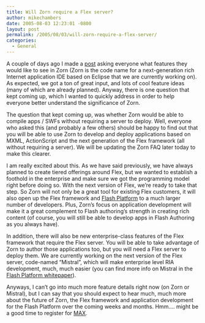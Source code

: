 ```yaml
---
title: Will Zorn require a Flex server?
author: mikechambers
date: 2005-08-03 12:23:01 -0800
layout: post
permalink: /2005/08/03/will-zorn-require-a-flex-server/
categories:
  - General
---
```



A couple of days ago I made a [post][1] asking everyone what features they would like to see in Zorn (Zorn is the code name for a next-generation rich Internet application IDE based on Eclipse that we are currently working on). As expected, we got a ton of great input, and lots of cool feature ideas (many of which are already planned). Anyway, there is one question that kept coming up, which I wanted to quickly address in order to help everyone better understand the significance of Zorn.  
<!--more-->

  
The question that kept coming up, was whether Zorn would be able to compile apps / SWFs without requiring a server to deploy. Well, everyone who asked this (and probably a few others) should be happy to find out that you will be able to use Zorn to develop and deploy applications based on MXML, ActionScript and the next generation of the Flex framework (all without requiring a server). We will be updating the Zorn FAQ later today to make this clearer. 

I am really excited about this. As we have said previously, we have always planned to create tiered offerings around Flex, but we wanted to establish a foothold in the enterprise and make sure we got the programming model right before doing so. With the next version of Flex, we&#8217;re ready to take that step. So Zorn will not only be a great tool for existing Flex customers, it will also open up the Flex framework and [Flash Platform][2] to a much larger number of developers. Plus, Zorn&#8217;s focus on application development will make it a great complement to Flash authoring&#8217;s strength in creating rich content (of course, you will still be able to develop apps in Flash Authoring as you always have). 

In addition, there will also be new enterprise-class features of the Flex framework that require the Flex server. You will be able to take advantage of Zorn to author those applications too, but you will need a Flex server to deploy them. We are currently working on the next version of the Flex server, code-named &#8220;Mistral&#8221;, which will make enterprise level RIA development, much, much easier (you can find more info on Mistral in the [Flash Platform whitepaper][3]). 

Anyways, I can&#8217;t go into much more feature details right now (on Zorn or Mistral), but I can say that you should expect to hear much, much more about the future of Zorn, the Flex framework and application development for the Flash Platform over the coming weeks and months. Hmm.... might be a good time to register for [MAX][4].

 [1]: /mesh/archives/2005/08/what_features_w.cfm
 [2]: http://www.macromedia.com/go/platform
 [3]: http://www.macromedia.com/platform/whitepapers/platform_overview.pdf
 [4]: http://www.macromedia.com/go/max